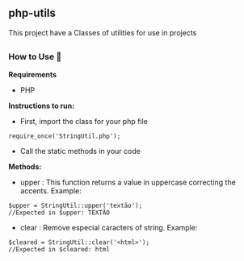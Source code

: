 ## php-utils

This project have a Classes of utilities for use in projects

##
### How to Use :electric_plug: 

**Requirements**
- PHP

**Instructions to run:**
- First, import the class for your php file
```
require_once('StringUtil.php');
```

- Call the static methods in your code


**Methods:**
- upper : This function returns a value in uppercase correcting the accents. Example:
```
$upper = StringUtil::upper('textão');
//Expected in $upper: TEXTÃO
```

- clear : Remove especial caracters of string. Example:  
```
$cleared = StringUtil::clear('<html>');
//Expected in $cleared: html
```